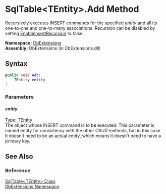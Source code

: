 SqlTable&lt;TEntity>.Add Method
===============================
Recursively executes INSERT commands for the specified *entity* and all its one-to-one and one-to-many associations. Recursion can be disabled by setting [EnableInsertRecursion][1] to false.

**Namespace:** [DbExtensions][2]  
**Assembly:** DbExtensions (in DbExtensions.dll)

Syntax
------

```csharp
public void Add(
	TEntity entity
)
```

### Parameters

#### *entity*
Type: [TEntity][3]  
 The object whose INSERT command is to be executed. This parameter is named entity for consistency with the other CRUD methods, but in this case it doesn't need to be an actual entity, which means it doesn't need to have a primary key.


See Also
--------

### Reference
[SqlTable&lt;TEntity> Class][3]  
[DbExtensions Namespace][2]  

[1]: ../DatabaseConfiguration/EnableInsertRecursion.md
[2]: ../README.md
[3]: README.md